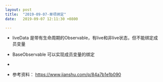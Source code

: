 ```yaml
---
layout: post
title:  "2019-09-07-单项绑定"
date:   2019-09-07 12:11:30 +0800

---
```

* liveData 是带有生命周期的Observable，有live和非live状态，但不能绑定成员变量
* BaseObservable 可以实现成员变量的绑定
* 

* 参考资料：
https://www.jianshu.com/p/84a7b1e1b090


